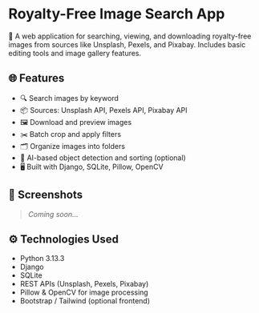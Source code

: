# Royalty-Free Image Search App

🎯 A web application for searching, viewing, and downloading royalty-free images from sources like Unsplash, Pexels, and Pixabay. Includes basic editing tools and image gallery features.

## 🌐 Features

- 🔍 Search images by keyword
- 📦 Sources: Unsplash API, Pexels API, Pixabay API
- 🖼️ Download and preview images
- ✂️ Batch crop and apply filters
- 🗂️ Organize images into folders
- 🧠 AI-based object detection and sorting (optional)
- 🖥️ Built with Django, SQLite, Pillow, OpenCV

## 📸 Screenshots

> _Coming soon…_

## ⚙️ Technologies Used

- Python 3.13.3
- Django
- SQLite
- REST APIs (Unsplash, Pexels, Pixabay)
- Pillow & OpenCV for image processing
- Bootstrap / Tailwind (optional frontend)
